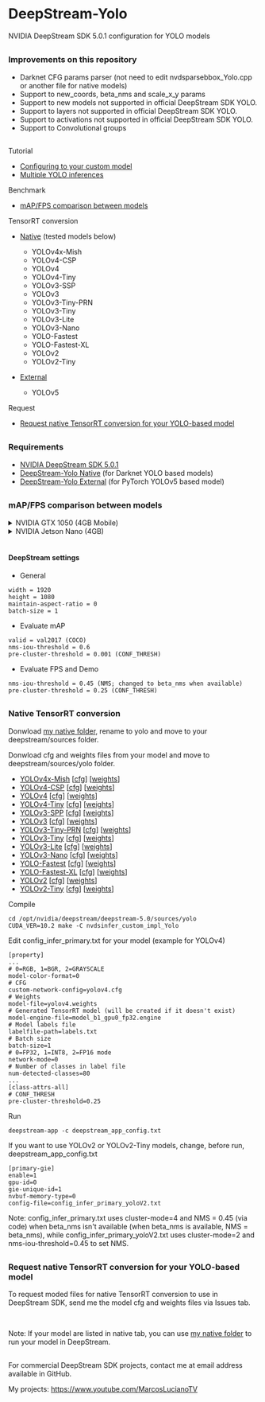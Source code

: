 # DeepStream-Yolo
NVIDIA DeepStream SDK 5.0.1 configuration for YOLO models

##

### Improvements on this repository

* Darknet CFG params parser (not need to edit nvdsparsebbox_Yolo.cpp or another file for native models)
* Support to new_coords, beta_nms and scale_x_y params
* Support to new models not supported in official DeepStream SDK YOLO.
* Support to layers not supported in official DeepStream SDK YOLO.
* Support to activations not supported in official DeepStream SDK YOLO.
* Support to Convolutional groups

##

Tutorial
* [Configuring to your custom model](https://github.com/marcoslucianops/DeepStream-Yolo/blob/master/customModels.md)
* [Multiple YOLO inferences](https://github.com/marcoslucianops/DeepStream-Yolo/blob/master/multipleInferences.md)

Benchmark
* [mAP/FPS comparison between models](#mapfps-comparison-between-models)

TensorRT conversion
* [Native](#native-tensorrt-conversion) (tested models below)
    * YOLOv4x-Mish
    * YOLOv4-CSP
    * YOLOv4
    * YOLOv4-Tiny
    * YOLOv3-SSP
    * YOLOv3
    * YOLOv3-Tiny-PRN
    * YOLOv3-Tiny
    * YOLOv3-Lite
    * YOLOv3-Nano
    * YOLO-Fastest
    * YOLO-Fastest-XL
    * YOLOv2
    * YOLOv2-Tiny

* [External](https://github.com/marcoslucianops/DeepStream-Yolo/blob/master/YOLOv5.md)
    * YOLOv5

Request
* [Request native TensorRT conversion for your YOLO-based model](#request-native-tensorrt-conversion-for-your-yolo-based-model)

##

### Requirements
* [NVIDIA DeepStream SDK 5.0.1](https://developer.nvidia.com/deepstream-sdk)
* [DeepStream-Yolo Native](https://github.com/marcoslucianops/DeepStream-Yolo/tree/master/native) (for Darknet YOLO based models)
* [DeepStream-Yolo External](https://github.com/marcoslucianops/DeepStream-Yolo/tree/master/external) (for PyTorch YOLOv5 based model)

##

### mAP/FPS comparison between models

<details><summary>NVIDIA GTX 1050 (4GB Mobile)</summary>

```
CUDA 10.2
Driver 440.33
TensorRT 7.2.1
cuDNN 8.0.5
OpenCV 3.2.0 (libopencv-dev)
OpenCV 4.4.0 (opencv-python)
PyTorch 1.7.0
Torchvision 0.8.1
```

DeepStream SDK: https://youtu.be/Qi_F_IYpuFQ

Darknet: https://youtu.be/AxJJ9fnJ7Xk

| TensorRT        | Precision | Resolution | IoU=0.5:0.95 | IoU=0.5 | IoU=0.75 | FPS<br />(with display) | FPS<br />(without display) |
|:---------------:|:---------:|:----------:|:------------:|:-------:|:--------:|:-----------------------:|:--------------------------:|
| YOLOv5x         | FP32      | 608        | 0.406        | 0.562   | 0.441    | 7.91                    | 7.99                       |
| YOLOv5l         | FP32      | 608        | 0.385        | 0.540   | 0.419    | 12.82                   | 12.97                      |
| YOLOv5m         | FP32      | 608        | 0.354        | 0.507   | 0.388    | 25.09                   | 25.97                      |
| YOLOv5s         | FP32      | 608        | 0.281        | 0.430   | 0.307    | 52.02                   | 56.21                      |
| YOLOv4x-MISH    | FP32      | 640        | 0.454        | 0.644   | 0.491    | 7.45                    | 7.56                       |
| YOLOv4x-MISH    | FP32      | 608        | 0.450        | 0.644   | 0.482    | 7.93                    | 8.05                       |
| YOLOv4-CSP      | FP32      | 608        | 0.434        | 0.628   | 0.465    | 13.74                   | 14.11                      |
| YOLOv4-CSP      | FP32      | 512        | 0.427        | 0.618   | 0.459    | 21.69                   | 22.75                      |
| YOLOv4          | FP32      | 608        | 0.490        | 0.734   | 0.538    | 11.72                   | 12.09                      |
| YOLOv4          | FP32      | 512        | 0.484        | 0.725   | 0.533    | 19.00                   | 19.70                      |
| YOLOv4          | FP32      | 416        | 0.456        | 0.693   | 0.491    | 22.63                   | 23.81                      |
| YOLOv4          | FP32      | 320        | 0.400        | 0.623   | 0.424    | 32.46                   | 35.07                      |
| YOLOv3-SPP      | FP32      | 608        | 0.411        | 0.680   | 0.436    | 11.85                   | 12.12                      |
| YOLOv3          | FP32      | 608        | 0.374        | 0.654   | 0.387    | 12.00                   | 12.33                      |
| YOLOv3          | FP32      | 416        | 0.369        | 0.651   | 0.379    | 23.19                   | 24.55                      |
| YOLOv4-Tiny     | FP32      | 416        | 0.195        | 0.382   | 0.175    | 144.55                  | 176.31                     |
| YOLOv3-Tiny-PRN | FP32      | 416        | 0.168        | 0.369   | 0.130    | 181.71                  | 244.47                     |
| YOLOv3-Tiny     | FP32      | 416        | 0.165        | 0.357   | 0.128    | 154.19                  | 190.42                     |
| YOLOv3-Lite     | FP32      | 416        | 0.165        | 0.350   | 0.131    | 122.40                  | 146.19                     |
| YOLOv3-Lite     | FP32      | 320        | 0.155        | 0.324   | 0.128    | 163.76                  | 204.21                     |
| YOLOv3-Nano     | FP32      | 416        | 0.127        | 0.277   | 0.098    | 191.77                  | 264.59                     |
| YOLOv3-Nano     | FP32      | 320        | 0.122        | 0.258   | 0.099    | 207.04                  | 269.89                     |
| YOLO-Fastest    | FP32      | 416        | 0.092        | 0.213   | 0.062    | 174.26                  | 221.05                     |
| YOLO-Fastest    | FP32      | 320        | 0.090        | 0.201   | 0.068    | 199.48                  | 258.56                     |
| YOLO-FastestXL  | FP32      | 416        | 0.144        | 0.306   | 0.115    | 121.89                  | 145.13                     |
| YOLO-FastestXL  | FP32      | 320        | 0.136        | 0.279   | 0.117    | 162.65                  | 199.75                     |
| YOLOv2          | FP32      | 608        | 0.286        | 0.534   | 0.274    | 23.92                   | 25.47                      |
| YOLOv2-Tiny     | FP32      | 416        | 0.103        | 0.251   | 0.064    | 165.01                 | 203.02                    |

| Darknet         | Precision | Resolution | IoU=0.5:0.95 | IoU=0.5 | IoU=0.75 | FPS<br />(with display) | FPS<br />(without display) |
|:---------------:|:---------:|:----------:|:------------:|:-------:|:--------:|:-----------------------:|:--------------------------:|
| YOLOv4x-MISH    | FP32      | 640        | 0.495        | 0.682   | 0.538    | 5.3                     | 5.5                        |
| YOLOv4x-MISH    | FP32      | 608        | 0.493        | 0.680   | 0.535    | 5.4                     | 5.6                        |
| YOLOv4-CSP      | FP32      | 608        | 0.473        | 0.661   | 0.515    | 9.2                     | 9.5                        |
| YOLOv4-CSP      | FP32      | 512        | 0.458        | 0.645   | 0.496    | 13.6                    | 14.0                       |
| YOLOv4          | FP32      | 608        | 0.513        | 0.748   | 0.574    | 7.3                     | 7.5                        |
| YOLOv4          | FP32      | 512        | 0.506        | 0.738   | 0.564    | 11.8                    | 12.3                       |
| YOLOv4          | FP32      | 416        | 0.479        | 0.709   | 0.527    | 15.4                    | 15.8                       |
| YOLOv4          | FP32      | 320        | 0.421        | 0.638   | 0.454    | 21.0                    | 21.7                       |
| YOLOv3-SPP      | FP32      | 608        | 0.432        | 0.701   | 0.465    | 6.9                     | 7.1                        |
| YOLOv3          | FP32      | 608        | 0.391        | 0.672   | 0.412    | 7.0                     | 7.3                        |
| YOLOv3          | FP32      | 416        | 0.384        | 0.668   | 0.402    | 16.3                    | 16.9                       |
| YOLOv4-Tiny     | FP32      | 416        | 0.203        | 0.388   | 0.189    | 68.0                    | 112.5                      |
| YOLOv3-Tiny-PRN | FP32      | 416        | 0.172        | 0.378   | 0.133    | 71.6                    | 143.9                      |
| YOLOv3-Tiny     | FP32      | 416        | 0.171        | 0.367   | 0.137    | 71.5                    | 117.9                      |
| YOLOv3-Lite     | FP32      | 416        | 0.169        | 0.349   | 0.144    | 53.8                    | 63.4                       |
| YOLOv3-Lite     | FP32      | 320        | 0.159        | 0.326   | 0.139    | 55.2                    | 97.5                       |
| YOLOv3-Nano     | FP32      | 416        | 0.129        | 0.275   | 0.102    | 58.0                    | 113.1                      |
| YOLOv3-Nano     | FP32      | 320        | 0.124        | 0.259   | 0.106    | 61.6                    | 156.8                      |
| YOLO-Fastest    | FP32      | 416        | 0.095        | 0.213   | 0.068    | 61.7                    | 104.1                      |
| YOLO-Fastest    | FP32      | 320        | 0.093        | 0.202   | 0.074    | 65.8                    | 143.3                      |
| YOLO-FastestXL  | FP32      | 416        | 0.148        | 0.308   | 0.125    | 62.0                    | 75.9                       |
| YOLO-FastestXL  | FP32      | 320        | 0.141        | 0.284   | 0.125    | 63.9                    | 112.3                      |
| YOLOv2          | FP32      | 608        | 0.297        | 0.548   | 0.291    | 12.1                    | 12.1                       |
| YOLOv2-Tiny     | FP32      | 416        | 0.105        | 0.255   | 0.068    | 34.5                    | 40.7                       |

| PyTorch | Precision | Resolution | IoU=0.5:0.95 | IoU=0.5 | IoU=0.75 | FPS<br />(with output) | FPS<br />(without output) |
|:-------:|:---------:|:----------:|:------------:|:-------:|:--------:|:----------------------:|:-------------------------:|
| YOLOv5x | FP32      | 608        | 0.487        | 0.676   | 0.527    | 8.25                   | 9.49                      |
| YOLOv5l | FP32      | 608        | 0.471        | 0.662   | 0.512    | 12.67                  | 15.77                     |
| YOLOv5m | FP32      | 608        | 0.439        | 0.631   | 0.474    | 18.13                  | 24.80                     |
| YOLOv5s | FP32      | 608        | 0.369        | 0.567   | 0.395    | 28.03                  | 49.52                     |

<br />

</details>

<details><summary>NVIDIA Jetson Nano (4GB)</summary>
Coming soon
</details>

<br />

#### DeepStream settings

* General
```
width = 1920
height = 1080
maintain-aspect-ratio = 0
batch-size = 1
```

* Evaluate mAP
```
valid = val2017 (COCO)
nms-iou-threshold = 0.6
pre-cluster-threshold = 0.001 (CONF_THRESH)
```

* Evaluate FPS and Demo
```
nms-iou-threshold = 0.45 (NMS; changed to beta_nms when available)
pre-cluster-threshold = 0.25 (CONF_THRESH)
```

##

### Native TensorRT conversion
Donwload [my native folder](https://github.com/marcoslucianops/DeepStream-Yolo/tree/master/native), rename to yolo and move to your deepstream/sources folder.

Donwload cfg and weights files from your model and move to deepstream/sources/yolo folder.

* [YOLOv4x-Mish](https://github.com/AlexeyAB/darknet) [[cfg](https://raw.githubusercontent.com/AlexeyAB/darknet/master/cfg/yolov4x-mish.cfg)] [[weights](https://github.com/AlexeyAB/darknet/releases/download/darknet_yolo_v4_pre/yolov4x-mish.weights)]
* [YOLOv4-CSP](https://github.com/WongKinYiu/ScaledYOLOv4/tree/yolov4-csp) [[cfg](https://raw.githubusercontent.com/AlexeyAB/darknet/master/cfg/yolov4-csp.cfg)] [[weights](https://github.com/AlexeyAB/darknet/releases/download/darknet_yolo_v4_pre/yolov4-csp.weights)]
* [YOLOv4](https://github.com/AlexeyAB/darknet) [[cfg](https://raw.githubusercontent.com/AlexeyAB/darknet/master/cfg/yolov4.cfg)] [[weights](https://github.com/AlexeyAB/darknet/releases/download/darknet_yolo_v3_optimal/yolov4.weights)]
* [YOLOv4-Tiny](https://github.com/AlexeyAB/darknet) [[cfg](https://raw.githubusercontent.com/AlexeyAB/darknet/master/cfg/yolov4-tiny.cfg)] [[weights](https://github.com/AlexeyAB/darknet/releases/download/darknet_yolo_v4_pre/yolov4-tiny.weights)]
* [YOLOv3-SPP](https://github.com/pjreddie/darknet) [[cfg](https://raw.githubusercontent.com/pjreddie/darknet/master/cfg/yolov3-spp.cfg)] [[weights](https://pjreddie.com/media/files/yolov3-spp.weights)]
* [YOLOv3](https://github.com/pjreddie/darknet) [[cfg](https://raw.githubusercontent.com/pjreddie/darknet/master/cfg/yolov3.cfg)] [[weights](https://pjreddie.com/media/files/yolov3.weights)]
* [YOLOv3-Tiny-PRN](https://github.com/WongKinYiu/PartialResidualNetworks) [[cfg](https://raw.githubusercontent.com/WongKinYiu/PartialResidualNetworks/master/cfg/yolov3-tiny-prn.cfg)] [[weights](https://github.com/WongKinYiu/PartialResidualNetworks/raw/master/model/yolov3-tiny-prn.weights)]
* [YOLOv3-Tiny](https://github.com/pjreddie/darknet) [[cfg](https://raw.githubusercontent.com/pjreddie/darknet/master/cfg/yolov3-tiny.cfg)] [[weights](https://pjreddie.com/media/files/yolov3-tiny.weights)]
* [YOLOv3-Lite](https://github.com/dog-qiuqiu/MobileNet-Yolo) [[cfg](https://raw.githubusercontent.com/dog-qiuqiu/MobileNet-Yolo/master/MobileNetV2-YOLOv3-Lite/COCO/MobileNetV2-YOLOv3-Lite-coco.cfg)] [[weights](https://github.com/dog-qiuqiu/MobileNet-Yolo/raw/master/MobileNetV2-YOLOv3-Lite/COCO/MobileNetV2-YOLOv3-Lite-coco.weights)]
* [YOLOv3-Nano](https://github.com/dog-qiuqiu/MobileNet-Yolo) [[cfg](https://raw.githubusercontent.com/dog-qiuqiu/MobileNet-Yolo/master/MobileNetV2-YOLOv3-Nano/COCO/MobileNetV2-YOLOv3-Nano-coco.cfg)] [[weights](https://github.com/dog-qiuqiu/MobileNet-Yolo/raw/master/MobileNetV2-YOLOv3-Nano/COCO/MobileNetV2-YOLOv3-Nano-coco.weights)]
* [YOLO-Fastest](https://github.com/dog-qiuqiu/Yolo-Fastest) [[cfg](https://raw.githubusercontent.com/dog-qiuqiu/Yolo-Fastest/master/Yolo-Fastest/COCO/yolo-fastest.cfg)] [[weights](https://github.com/dog-qiuqiu/Yolo-Fastest/raw/master/Yolo-Fastest/COCO/yolo-fastest.weights)]
* [YOLO-Fastest-XL](https://github.com/dog-qiuqiu/Yolo-Fastest) [[cfg](https://raw.githubusercontent.com/dog-qiuqiu/Yolo-Fastest/master/Yolo-Fastest/COCO/yolo-fastest-xl.cfg)] [[weights](https://github.com/dog-qiuqiu/Yolo-Fastest/raw/master/Yolo-Fastest/COCO/yolo-fastest-xl.weights)]
* [YOLOv2](https://github.com/pjreddie/darknet) [[cfg](https://raw.githubusercontent.com/pjreddie/darknet/master/cfg/yolov2.cfg)] [[weights](https://pjreddie.com/media/files/yolov2.weights)]
* [YOLOv2-Tiny](https://github.com/pjreddie/darknet) [[cfg](https://raw.githubusercontent.com/pjreddie/darknet/master/cfg/yolov2-tiny.cfg)] [[weights](https://pjreddie.com/media/files/yolov2-tiny.weights)]


Compile
```
cd /opt/nvidia/deepstream/deepstream-5.0/sources/yolo
CUDA_VER=10.2 make -C nvdsinfer_custom_impl_Yolo
```

Edit config_infer_primary.txt for your model (example for YOLOv4)
```
[property]
...
# 0=RGB, 1=BGR, 2=GRAYSCALE
model-color-format=0
# CFG
custom-network-config=yolov4.cfg
# Weights
model-file=yolov4.weights
# Generated TensorRT model (will be created if it doesn't exist)
model-engine-file=model_b1_gpu0_fp32.engine
# Model labels file
labelfile-path=labels.txt
# Batch size
batch-size=1
# 0=FP32, 1=INT8, 2=FP16 mode
network-mode=0
# Number of classes in label file
num-detected-classes=80
...
[class-attrs-all]
# CONF_THRESH
pre-cluster-threshold=0.25
```

Run
```
deepstream-app -c deepstream_app_config.txt
```

If you want to use YOLOv2 or YOLOv2-Tiny models, change, before run, deepstream_app_config.txt
```
[primary-gie]
enable=1
gpu-id=0
gie-unique-id=1
nvbuf-memory-type=0
config-file=config_infer_primary_yoloV2.txt
```

Note: config_infer_primary.txt uses cluster-mode=4 and NMS = 0.45 (via code) when beta_nms isn't available (when beta_nms is available, NMS = beta_nms), while config_infer_primary_yoloV2.txt uses cluster-mode=2 and nms-iou-threshold=0.45 to set NMS.

##

### Request native TensorRT conversion for your YOLO-based model
To request moded files for native TensorRT conversion to use in DeepStream SDK, send me the model cfg and weights files via Issues tab.

<br />

Note: If your model are listed in native tab, you can use [my native folder](https://github.com/marcoslucianops/DeepStream-Yolo/tree/master/native) to run your model in DeepStream.

##

For commercial DeepStream SDK projects, contact me at email address available in GitHub.

My projects: https://www.youtube.com/MarcosLucianoTV